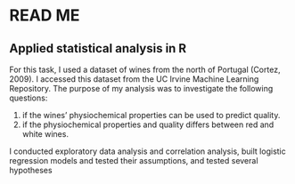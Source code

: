 # READ ME

## Applied statistical analysis in R 

For this task, I used a dataset of wines from the north of Portugal (Cortez, 2009). I accessed this dataset from the UC Irvine Machine Learning Repository.
The purpose of my analysis was to investigate the following questions:
1. if the wines’ physiochemical properties can be used to predict quality.
2. if the physiochemical properties and quality differs between red and white wines.

I conducted exploratory data analysis and correlation analysis, built logistic regression models and tested their assumptions, and tested several hypotheses 